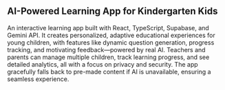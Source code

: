 ## AI-Powered Learning App for Kindergarten Kids

An interactive learning app built with React, TypeScript, Supabase, and Gemini API. It creates personalized,
adaptive educational experiences for young children, with features like dynamic question generation, progress tracking, 
and motivating feedback—powered by real AI. Teachers and parents can manage multiple children, track learning progress, 
and see detailed analytics, all with a focus on privacy and security. The app gracefully falls back to pre-made content if AI is unavailable, ensuring a seamless experience.
